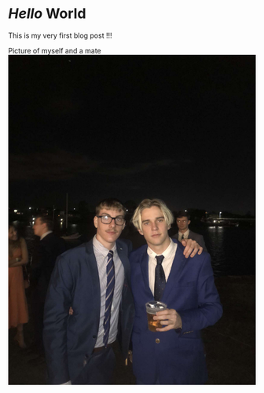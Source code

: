# *Hello* World

This is my very first blog post !!!

Picture of myself and a mate
![picture](images/IMG_1103.JPG)
